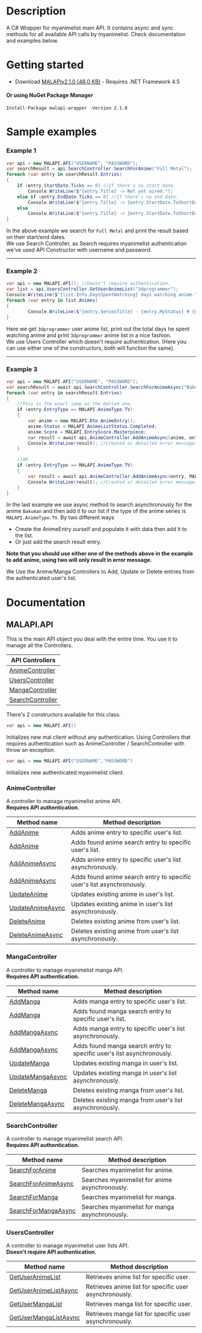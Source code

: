 # Description
A C# Wrapper for myanimelist main API. It contains async and sync methods for all available API calls by myanimelist. Check documentation and examples below.

# Getting started
* Download [MALAPIv2.1.0 (48.0 KB)](https://github.com/i3dprogrammer/myanimelistAPI-wrapper/releases/download/v2.1.0/MALAPIv2.1.0.zip) - Requires .NET Framework 4.5

#### Or using NuGet Package Manager
```
Install-Package malapi-wrapper -Version 2.1.0
```

# Sample examples
<h3>Example 1</h3>

```cs
var api = new MALAPI.API("USERNAME", "PASSWORD");
var searchResult = api.SearchController.SearchForAnime("Full Metal");
foreach (var entry in searchResult.Entries)
{
	if (entry.StartDate.Ticks == 0) //If there's no start date.
		Console.WriteLine($"{entry.Title} -> Not yet aired.");
	else if (entry.EndDate.Ticks == 0) //If there's no end date.
		Console.WriteLine($"{entry.Title} -> {entry.StartDate.ToShortDateString()} to unknown.");
	else
		Console.WriteLine($"{entry.Title} -> {entry.StartDate.ToShortDateString()} to {entry.EndDate.ToShortDateString()}");
}
```

In the above example we search for `Full Metal` and print the result based on their start/end dates. <br/>
We use Search Controller, as Search requires myanimelist authentication we've used API Constructor with username and password.

<hr/>

<h3>Example 2</h3>

```cs
var api = new MALAPI.API(); //Doesn't require authentication.
var list = api.UsersController.GetUserAnimeList("3dprogrammer");
Console.WriteLine($"{list.Info.DaysSpentWatching} days watching anime.");
foreach (var entry in list.Animes)
{
	    Console.WriteLine($"{entry.SeriesTitle} - {entry.MyStatus} # {entry.MyScore}");
}
```

Here we get `3dprogrammer` user anime list, print out the total days he spent watching anime and print `3dprogrammer` anime list in a nice fashion. <br/>
We use Users Controller which doesn't require authentication. (Here you can use either one of the constructors, both will function the same).

<hr/>

<h3>Example 3</h3>

```cs
var api = new MALAPI.API("USERNAME", "PASSWORD");
var searchResult = await api.SearchController.SearchForAnimeAsync("Bakuman");
foreach (var entry in searchResult.Entries)
{
	//This is the exact same as the bottom one.
	if (entry.EntryType == MALAPI.AnimeType.TV)
	{
		var anime = new MALAPI.Dto.AnimeEntry();
		anime.Status = MALAPI.AnimeListStatus.Completed;
		anime.Score = MALAPI.EntryScore.Masterpiece;
		var result = await api.AnimeController.AddAnimeAsync(anime, entry.Id);
		Console.WriteLine(result); //Created or detailed error message.
	}

	//OR
	if (entry.EntryType == MALAPI.AnimeType.TV)
	{
		var result = await api.AnimeController.AddAnimeAsync(entry, MALAPI.AnimeListStatus.Completed);
		Console.WriteLine(result); //Created or detailed error message.
	}
}
```

In the last example we use async method to search asynchronously for the anime `Bakuman` and then add it to our list if the type of the anime series is `MALAPI.AnimeType.TV`. By two different ways
<ul>
	<li>Create the AnimeEntry ourself and populate it with data then add it to the list. </li>
	<li>Or just add the search result entry.</li>
</ul>

<b>Note that you should use either one of the methods above in the example to add anime, using two will only result in error message.</b>

We Use the Anime/Manga Controllers to Add, Update or Delete entries from the authenticated user's list.

# Documentation

## MALAPI.API
This is the main API object you deal with the entire time. You use it to manage all the Controllers.

| API Controllers |
| ----------------- |
| [AnimeController] | 
| [UsersController] |
| [MangaController] |
| [SearchController] |

There's 2 constructors available for this class.

```cs
var api = new MALAPI.API()
```

Initializes new mal client without any authentication. Using Controllers that requires authentication such as AnimeController / SearchController with throw an exception.

```cs 
var api = new MALAPI.API("USERNAME","PASSWORD")
```
Initializes new authenticated myanimelist client.

### AnimeController
A controller to managa myanimelist anime API. <br/><b>Requires API authentication.</b>

| Method name | Method description |
| ----------- | ------------------ |
| [AddAnime](https://github.com/i3dprogrammer/myanimelistAPI-wrapper/blob/master/docs/AnimeController/AddAnime1.md#addanime) | Adds anime entry to specific user's list. |
| [AddAnime](https://github.com/i3dprogrammer/myanimelistAPI-wrapper/blob/master/docs/AnimeController/AddAnime2.md#addanime) | Adds found anime search entry to specific user's list. |
| [AddAnimeAsync](https://github.com/i3dprogrammer/myanimelistAPI-wrapper/blob/master/docs/AnimeController/AddAnime1.md#addanimeasync) | Adds anime entry to specific user's list asynchronously. |
| [AddAnimeAsync](https://github.com/i3dprogrammer/myanimelistAPI-wrapper/blob/master/docs/AnimeController/AddAnime2.md#addanimeasync) | Adds found anime search entry to specific user's list asynchronously. |
| [UpdateAnime] | Updates existing anime in user's list. |
| [UpdateAnimeAsync] | Updates existing anime in user's list asynchronously. |
| [DeleteAnime] | Deletes existing anime from user's list. |
| [DeleteAnimeAsync] |  Deletes existing anime from user's list asynchronously. |

### MangaController
A controller to manage myanimelist manga API. <br/><b>Requires API authentication.</b>

| Method name | Method description |
| ----------- | ------------------ |
| [AddManga](https://github.com/i3dprogrammer/myanimelistAPI-wrapper/blob/master/docs/MangaController/AddManga1.md#addmanga) | Adds manga entry to specific user's list. |
| [AddManga](https://github.com/i3dprogrammer/myanimelistAPI-wrapper/blob/master/docs/MangaController/AddManga2.md#addmanga) | Adds found manga search entry to specific user's list. |
| [AddMangaAsync](https://github.com/i3dprogrammer/myanimelistAPI-wrapper/blob/master/docs/MangaController/AddManga1.md#addmangaasync) | Adds manga entry to specific user's list asynchronously. |
| [AddMangaAsync](https://github.com/i3dprogrammer/myanimelistAPI-wrapper/blob/master/docs/MangaController/AddManga2.md#addmangaasync) | Adds found manga search entry to specific user's list asynchronously. |
| [UpdateManga] | Updates existing manga in user's list. |
| [UpdateMangaAsync] | Updates existing manga in user's list asynchronously. |
| [DeleteManga] | Deletes existing manga from user's list. |
| [DeleteMangaAsync] |  Deletes existing manga from user's list asynchronously. |

### SearchController
A controller to manage myanimelist search API. <br/><b>Requires API authentication.</b>

| Method name | Method description |
| ----------- | ------------------ |
| [SearchForAnime] | Searches myanimelist for anime. |
| [SearchForAnimeAsync] | Searches myanimelist for anime asynchronously. |
| [SearchForManga] | Searches myanimelist for manga. |
| [SearchForMangaAsync] | Searches myanimelist for manga asynchronously. |


### UsersController
A controller to manage myanimelist user lists API. <br/><b>Doesn't require API authentication.</b>

| Method name | Method description |
| ----------- | ------------------ |
| [GetUserAnimeList] | Retrieves anime list for specific user. |
| [GetUserAnimeListAsync] | Retrieves anime list for specific user asynchronously. |
| [GetUserMangaList] | Retrieves manga list for specific user. |
| [GetUserMangaListAsync] | Retrieves manga list for specific user asynchronously. |

[AnimeController]: <#animecontroller>
[MangaController]: <#mangacontroller>
[UsersController]: <#userscontroller>
[SearchController]: <#searchcontroller>

[AddAnime]: <#addanime>
[AddAnimeAsync]: <#addanimeasync>
[UpdateAnime]: <https://github.com/i3dprogrammer/myanimelistAPI-wrapper/blob/master/docs/AnimeController/UpdateAnime.md#updateanime>
[UpdateAnimeAsync]: <https://github.com/i3dprogrammer/myanimelistAPI-wrapper/blob/master/docs/AnimeController/UpdateAnime.md#updateanimeasync>
[DeleteAnime]: <https://github.com/i3dprogrammer/myanimelistAPI-wrapper/blob/master/docs/AnimeController/DeleteAnime.md#deleteanime>
[DeleteAnimeAsync]: <https://github.com/i3dprogrammer/myanimelistAPI-wrapper/blob/master/docs/AnimeController/DeleteAnime.md#deleteanimeasync>

[AddManga]: <#addmanga>
[AddMangaAsync]: <#addmangaasync>
[UpdateManga]: <https://github.com/i3dprogrammer/myanimelistAPI-wrapper/blob/master/docs/MangaController/UpdateManga.md#updatemanga>
[UpdateMangaAsync]: <https://github.com/i3dprogrammer/myanimelistAPI-wrapper/blob/master/docs/MangaController/UpdateManga.md#updatemangaasync>
[DeleteManga]: <https://github.com/i3dprogrammer/myanimelistAPI-wrapper/blob/master/docs/MangaController/DeleteManga.md#deletemanga>
[DeleteMangaAsync]: <https://github.com/i3dprogrammer/myanimelistAPI-wrapper/blob/master/docs/MangaController/DeleteManga.md#deletemangaasync>

[SearchForAnime]: <https://github.com/i3dprogrammer/myanimelistAPI-wrapper/blob/master/docs/SearchController/Search.md#searchforanime>
[SearchForAnimeAsync]: <https://github.com/i3dprogrammer/myanimelistAPI-wrapper/blob/master/docs/SearchController/Search.md#searchforanimeasync>
[SearchForManga]: <https://github.com/i3dprogrammer/myanimelistAPI-wrapper/blob/master/docs/SearchController/Search.md#searchformanga>
[SearchForMangaAsync]: <https://github.com/i3dprogrammer/myanimelistAPI-wrapper/blob/master/docs/SearchController/Search.md#searchformangaasync>

[GetUserAnimeList]: <https://github.com/i3dprogrammer/myanimelistAPI-wrapper/blob/master/docs/UsersController/Users.md#getuseranimelist>
[GetUserAnimeListAsync]: <https://github.com/i3dprogrammer/myanimelistAPI-wrapper/blob/master/docs/UsersController/Users.md#getuseranimelistasync>
[GetUserMangaList]: <https://github.com/i3dprogrammer/myanimelistAPI-wrapper/blob/master/docs/UsersController/Users.md#getusermangalist>
[GetUserMangaListAsync]: <https://github.com/i3dprogrammer/myanimelistAPI-wrapper/blob/master/docs/UsersController/Users.md#getusermangalistasync>
